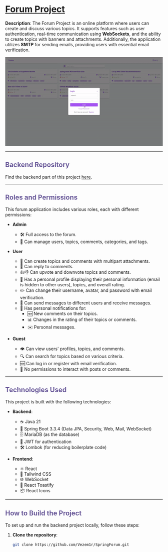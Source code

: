 # [Forum Project]()

**Description**: The Forum Project is an online platform where users can create and discuss various topics.
It supports features such as user authentication, real-time communication using **WebSockets**, and the ability to create topics with banners and attachments.
Additionally, the application utilizes **SMTP** for sending emails, providing users with essential email verification.

![Forum fast :) preview](preview.gif)

---

## <span style="color: #6b5b9a;">Backend Repository</span>
Find the backend part of this project [here](https://github.com/Vezem1r/SpringForum/).

---

## <span style="color: #6b5b9a;">Roles and Permissions</span>

This forum application includes various roles, each with different permissions:

- **Admin**
  - 🛠️ Full access to the forum.
  - 👥 Can manage users, topics, comments, categories, and tags.

- **User**
  - 📝 Can create topics and comments with multipart attachments.
  - 💬 Can reply to comments.
  - 👍👎 Can upvote and downvote topics and comments.
  - 👤 Has a personal profile displaying their personal information (email is hidden to other users), topics, and overall rating.
  - ✏️ Can change their username, avatar, and password with email verification.
  - 📩 Can send messages to different users and receive messages.
  - 🔔 Has personal notifications for:
    - 🆕 New comments on their topics.
    - 📊 Changes in the rating of their topics or comments.
    - ✉️ Personal messages.

- **Guest**
  - 👁️ Can view users' profiles, topics, and comments.
  - 🔍 Can search for topics based on various criteria.
  - 🆕 Can log in or register with email verification.
  - 🚫 No permissions to interact with posts or comments.

---

## <span style="color: #6b5b9a;">Technologies Used</span>

This project is built with the following technologies:

- **Backend**:
  - ☕ Java 21
  - 🚀 Spring Boot 3.3.4 (Data JPA, Security, Web, Mail, WebSocket)
  - 🗄️ MariaDB (as the database)
  - 🔑 JWT for authentication
  - 🛠️ Lombok (for reducing boilerplate code)

- **Frontend**:
  - ⚛️ React
  - 🎨 Tailwind CSS
  - 🌐 WebSocket
  - 🍞 React Toastify
  - 📦 React Icons

---

## <span style="color: #6b5b9a;">How to Build the Project</span>

To set up and run the backend project locally, follow these steps:

1. **Clone the repository**:
   ```bash
   git clone https://github.com/Vezem1r/SpringForum.git
